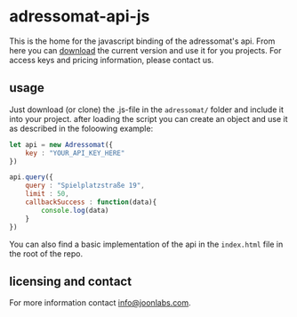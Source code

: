 # adressomat-api-js
This is the home for the javascript binding of the adressomat's api. From here you can [download](https://github.com/joonlabs/adressomat-api-js/adressomat/adressomatv0.1.js "Download the js-api-file.") the current version and use it for you projects.
For access keys and pricing information, please contact us.

## usage
Just download (or clone) the .js-file in the ```adressomat/``` folder and include it into your project.
after loading the script you can create an object and use it as described in the foloowing example:
```javascript
let api = new Adressomat({
    key : "YOUR_API_KEY_HERE"
})

api.query({
    query : "Spielplatzstraße 19",
    limit : 50,
    callbackSuccess : function(data){
        console.log(data)
    }
})
```
You can also find a basic implementation of the api in the ```index.html``` file in the root of the repo.

## licensing and contact
For more information contact info@joonlabs.com.
